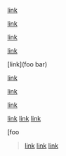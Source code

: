 [link](/uri "title")

[link](/uri)

[link]()

[link]((foo)and(bar))

[link](foo
bar)

[link](foo(and(bar)))

[link](<foo(and(bar))>)

[link](foo\)\:)

[link](/url "title")
[link](/url 'title')
[link](/url (title))

[foo <bar attr="](baz)">

> [link](/url
> "title")
> [link](
> /url
> 'title'
> )
> [link](/url (title))